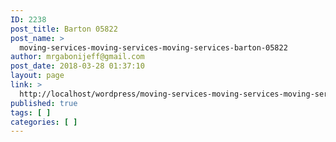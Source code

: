 ```yaml
---
ID: 2238
post_title: Barton 05822
post_name: >
  moving-services-moving-services-moving-services-barton-05822
author: mrgabonijeff@gmail.com
post_date: 2018-03-28 01:37:10
layout: page
link: >
  http://localhost/wordpress/moving-services-moving-services-moving-services-barton-05822/
published: true
tags: [ ]
categories: [ ]
---
```

